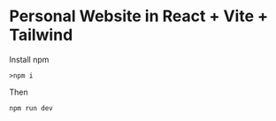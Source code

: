 # Personal Website in React + Vite + Tailwind

Install npm

```
>npm i
```

Then

```
npm run dev
```
